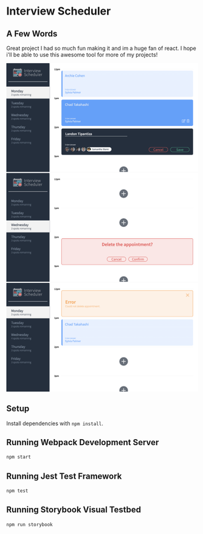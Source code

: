 # Interview Scheduler

## A Few Words
Great project I had so much fun making it and im a huge fan of react. I hope i'll be able to use this awesome tool for more of my projects!

!['creation form'](https://github.com/tipantiza/scheduler/blob/master/docs/creation%20form.png?raw=true)
!['delete form'](https://github.com/tipantiza/scheduler/blob/master/docs/delete%20form.png?raw=true)
!['error message'](https://github.com/tipantiza/scheduler/blob/master/docs/Error.png?raw=true)
## Setup

Install dependencies with `npm install`.

## Running Webpack Development Server

```sh
npm start
```

## Running Jest Test Framework

```sh
npm test
```

## Running Storybook Visual Testbed

```sh
npm run storybook
```

